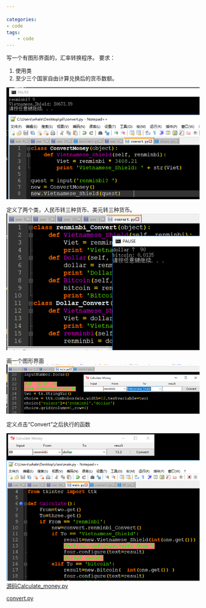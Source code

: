 ```yaml
---

categories:
- code
tags: 
    - code
---
```


写一个有图形界面的，汇率转换程序。
要求：
1. 使用类 
2. 至少三个国家自由计算兑换后的货币数额。

![12](https://raw.githubusercontent.com/Whale3070/Whale3070.github.io/master/images/0922/12.PNG)

定义了两个类，人民币转三种货币、美元转三种货币。
![13](https://raw.githubusercontent.com/Whale3070/Whale3070.github.io/master/images/0922/13.PNG)

画一个图形界面
![14](https://raw.githubusercontent.com/Whale3070/Whale3070.github.io/master/images/0922/14.PNG)

定义点击“Convert”之后执行的函数

![15](https://raw.githubusercontent.com/Whale3070/Whale3070.github.io/master/images/0922/15.PNG)
[源码Calculate_money.py](https://github.com/Whale3070/ctf-coding/blob/master/Calculate_money.py)

[convert.py](https://github.com/Whale3070/ctf-coding/blob/master/convert.py)
